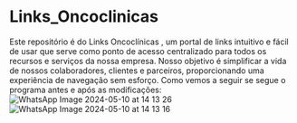 ﻿# Links_Oncoclinicas
Este repositório é do Links Oncoclínicas , um portal de links intuitivo e fácil de usar que serve como ponto de acesso centralizado para todos os recursos e serviços da nossa empresa. Nosso objetivo é simplificar a vida de nossos colaboradores, clientes e parceiros, proporcionando uma experiência de navegação sem esforço.
Como vemos a seguir se segue o programa antes e após as modificações:
![WhatsApp Image 2024-05-10 at 14 13 26](https://github.com/Marque7/LinksOncoclinicas/assets/169157945/f68032a6-ce74-4947-8bc9-b70158571ad8)
![WhatsApp Image 2024-05-10 at 14 13 16](https://github.com/Marque7/LinksOncoclinicas/assets/169157945/9c94b319-a125-46a2-bc8d-8400a42f7f1e)
